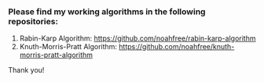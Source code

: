 ### Please find my working algorithms in the following repositories:
1) Rabin-Karp Algorithm: https://github.com/noahfree/rabin-karp-algorithm 
2) Knuth-Morris-Pratt Algorithm: https://github.com/noahfree/knuth-morris-pratt-algorithm

Thank you!
